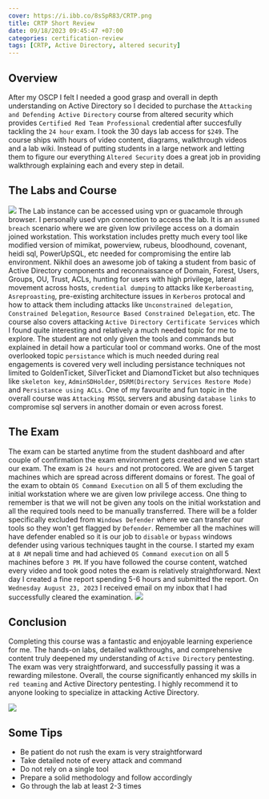 ```yaml
---
cover: https://i.ibb.co/8sSpR83/CRTP.png
title: CRTP Short Review
date: 09/18/2023 09:45:47 +07:00
categories: certification-review
tags: [CRTP, Active Directory, altered security]
---
```


## Overview
After my OSCP I felt I needed a good grasp and overall in depth understanding on Active Directory so I decided to purchase the `Attacking and Defending Active Directory` course from altered security which provides `Certified Red Team Professional` credential after succesfully tackling the `24 hour` exam. I took the 30 days lab access for `$249`. The course ships with hours of video content, diagrams, walkthrough videos and a lab wiki. Instead of putting students in a large network and letting them to figure our everything `Altered Security` does a great job in providing walkthrough explaining each and every step in detail.

## The Labs and Course
![](https://i.ibb.co/8zyc3BY/Altered-Security.png)
The Lab instance can be accessed using vpn or guacamole through browser. I personally used vpn connection to access the lab. It is an `assumed breach` scenario where we are given low privilege access on a domain joined workstation. This workstation includes pretty much every tool like modified version of mimikat, powerview, rubeus, bloodhound, covenant, heidi sql, PowerUpSQL, etc needed for compromising the entire lab environment. Nikhil does an awesome job of taking a student from basic of Active Directory components and reconnaissance of Domain, Forest, Users, Groups, OU, Trust, ACLs, hunting for users with high privilege, lateral movement across hosts, `credential dumping` to attacks like `Kerberoasting`, `Asreproasting`, pre-existing architecture issues in `Kerberos` protocal and how to attack them including attacks like `Unconstrained delegation`, `Constrained Delegation`, `Resource Based Constrained Delegation`, etc. The course also covers attacking `Active Directory Certificate Services` which I found quite interesting and relatively a much needed topic for me to explore. The student are not only given the tools and commands but explained in detail how a particular tool or command works. One of the most overlooked topic `persistance` which is much needed during real engagements is covered very well including persistance techniques not limited to GoldenTicket, SilverTicket and DiamondTicket but also techniques like `skeleton key`, `AdminSDHolder`, `DSRM(Directory Services Restore Mode)` and `Persistance using ACLs`. One of my favourite and fun topic in the overall course was `Attacking MSSQL` servers and abusing `database links` to compromise sql servers in another domain or even across forest.  

## The Exam
The exam can be started anytime from the student dashboard and after couple of confirmation the exam environment gets created and we can start our exam. The exam is `24 hours` and not protocored. We are given 5 target machines which are spread across different domains or forest. The goal of the exam to obtain `OS Command Execution` on all 5 of them excluding the initial workstation where we are given low privilege access. One thing to remember is that we will not be given any tools on the initial workstation and all the required tools need to be manually transferred. There will be a folder specifically excluded from `Windows Defender` where we can transfer our tools so they won't get flagged by `Defender`. Remember all the machines will have defender enabled so it is our job to `disable` or `bypass` windows defender using various techniques taught in the course. I started my exam at `8 AM` nepali time and had achieved `OS Command execution` on all 5 machines before `3 PM`. If you have followed the course content, watched every video and took good notes the exam is relatively straightforward. Next day I created a fine report spending 5-6 hours and submitted the report. On `Wednesday August 23, 2023` I received email on my inbox that I had successfully cleared the examination.
![](https://i.ibb.co/Gvh0Gw3/resul.png)

## Conclusion
Completing this course was a fantastic and enjoyable learning experience for me. The hands-on labs, detailed walkthroughs, and comprehensive content truly deepened my understanding of `Active Directory` pentesting. The exam was very straightforward, and successfully passing it was a rewarding milestone. Overall, the course significantly enhanced my skills in `red teaming` and Active Directory pentesting. I highly recommend it to anyone looking to specialize in attacking Active Directory.

![](https://i.ibb.co/VWz4324/cert.png)

## Some Tips
- Be patient do not rush the exam is very straightforward
- Take detailed note of every attack and command
- Do not rely on a single tool
- Prepare a solid methodology and follow accordingly
- Go through the lab at least 2-3 times

